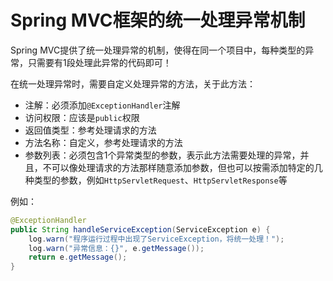 # Spring MVC框架的统一处理异常机制

Spring MVC提供了统一处理异常的机制，使得在同一个项目中，每种类型的异常，只需要有1段处理此异常的代码即可！

在统一处理异常时，需要自定义处理异常的方法，关于此方法：

- 注解：必须添加`@ExceptionHandler`注解
- 访问权限：应该是`public`权限
- 返回值类型：参考处理请求的方法
- 方法名称：自定义，参考处理请求的方法
- 参数列表：必须包含1个异常类型的参数，表示此方法需要处理的异常，并且，不可以像处理请求的方法那样随意添加参数，但也可以按需添加特定的几种类型的参数，例如`HttpServletRequest`、`HttpServletResponse`等

例如：

```java
@ExceptionHandler
public String handleServiceException(ServiceException e) {
    log.warn("程序运行过程中出现了ServiceException，将统一处理！");
    log.warn("异常信息：{}", e.getMessage());
    return e.getMessage();
}
```











